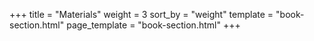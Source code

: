 +++
title = "Materials"
weight = 3
sort_by = "weight"
template = "book-section.html"
page_template = "book-section.html"
+++
